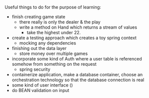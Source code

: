 

Useful things to do for the purpose of learning:
- finish creating game state
  - there really is only the dealer & the play
  - write a method on Hand which returns a stream of values
    - take the highest under 22.
- create a testing approach which creates a toy spring context
  - mocking any dependencies
- finishing out the data layer
  - store money over multiple games
- incorporate some kind of Auth where a user table is referenced somehow from something on the request
  - spring security
- containerize application, make a database container, choose an orchestration technology so that the database connection is real
- some kind of user interface ()
- do BEAN validation on input
